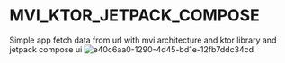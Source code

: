 # MVI_KTOR_JETPACK_COMPOSE
Simple app fetch data from url with mvi architecture and ktor library and jetpack compose ui
![e40c6aa0-1290-4d45-bd1e-12fb7ddc34cd](https://github.com/omar20alaa/MVI_KTOR_JETPACK_COMPOSE/assets/33086068/88fbadc3-9962-402c-ad05-05e497a45891)
